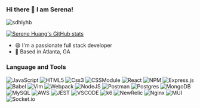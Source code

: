 ### Hi there 👋 I am Serena!
<p align="left"> <img src="https://komarev.com/ghpvc/?username=sdhlyhb&label=Profile%20views&color=0e75b6&style=flat" alt="sdhlyhb" /> </p>

[![Serene Huang's GitHub stats](https://github-readme-stats.vercel.app/api?username=sdhlyhb&&hide=stars,issues&count_private=true&show_icons=true&theme=radical)](https://github.com/sdhlyhb/)

- 😄 I'm a passionate full stack developer
- 📍 Based in Atlanta, GA

### Language and Tools

![JavaScript](https://img.shields.io/badge/javascript-%23323330.svg?style=for-the-badge&logo=javascript&logoColor=%23F7DF1E)
![HTML5](https://img.shields.io/badge/html5-%23E34F26.svg?style=for-the-badge&logo=html5&logoColor=white)
![Css3](https://img.shields.io/badge/css3-1572B6.svg?style=for-the-badge&logo=css3&logoColor=white)
![CSSModule](https://img.shields.io/badge/Css%20Module-000000.svg?style=for-the-badge&logo=css-modules&logoColor=white)
![React](https://img.shields.io/badge/react-%2320232a.svg?style=for-the-badge&logo=react&logoColor=%2361DAFB)
![NPM](https://img.shields.io/badge/NPM-%23000000.svg?style=for-the-badge&logo=npm&logoColor=white)
![Express.js](https://img.shields.io/badge/express.js-%23404d59.svg?style=for-the-badge&logo=express&logoColor=%2361DAFB)
![Babel](https://img.shields.io/badge/Babel-F9DC3e?style=for-the-badge&logo=babel&logoColor=black)
![Vim](https://img.shields.io/badge/VIM-%2311AB00.svg?style=for-the-badge&logo=vim&logoColor=white)
![Webpack](https://img.shields.io/badge/webpack-%238DD6F9.svg?style=for-the-badge&logo=webpack&logoColor=black)
![NodeJS](https://img.shields.io/badge/node.js-6DA55F?style=for-the-badge&logo=node.js&logoColor=white)
![Postman](https://img.shields.io/badge/Postman-ffefd5?style=for-the-badge&logo=postman&logoColor=#FF6C37)
![Postgres](https://img.shields.io/badge/postgres-%23316192.svg?style=for-the-badge&logo=postgresql&logoColor=white)
![MongoDB](https://img.shields.io/badge/MongoDB-%234ea94b.svg?style=for-the-badge&logo=mongodb&logoColor=white)
![MySQL](https://img.shields.io/badge/mysql-%2300f.svg?style=for-the-badge&logo=mysql&logoColor=white)
![AWS](https://img.shields.io/badge/AWS-%23FF9900.svg?style=for-the-badge&logo=amazon-aws&logoColor=white)
![JEST](https://img.shields.io/badge/JEST-C21325.svg?style=for-the-badge&logo=jest&logoColor=white)
![VSCODE](https://img.shields.io/badge/VSCode-007ACC.svg?style=for-the-badge&logo=visual-studio-code&logoColor=white)
![k6](https://img.shields.io/badge/k6-7D64FF.svg?style=for-the-badge&logo=k6&logoColor=white)
![NewRelic](https://img.shields.io/badge/NewRelic-008C99.svg?style=for-the-badge&logo=new-relic&logoColor=white)
![Nginx](https://img.shields.io/badge/Nginx-009639.svg?style=for-the-badge&logo=nginx&logoColor=white)
![MUI](https://img.shields.io/badge/MUI-007FFF.svg?style=for-the-badge&logo=MUI&logoColor=white)
![Socket.io](https://img.shields.io/badge/Socket.io-fff.svg?style=for-the-badge&logo=Socket.io&logoColor=black)




<!--
**sdhlyhb/sdhlyhb** is a ✨ _special_ ✨ repository because its `README.md` (this file) appears on your GitHub profile.

Here are some ideas to get you started:

- 🔭 I’m currently working on ...
- 🌱 I’m currently learning ...
- 👯 I’m looking to collaborate on ...
- 🤔 I’m looking for help with ...
- 💬 Ask me about ...
- 📫 How to reach me: ...
- 😄 Pronouns: ...
- ⚡ Fun fact: ...
-->
